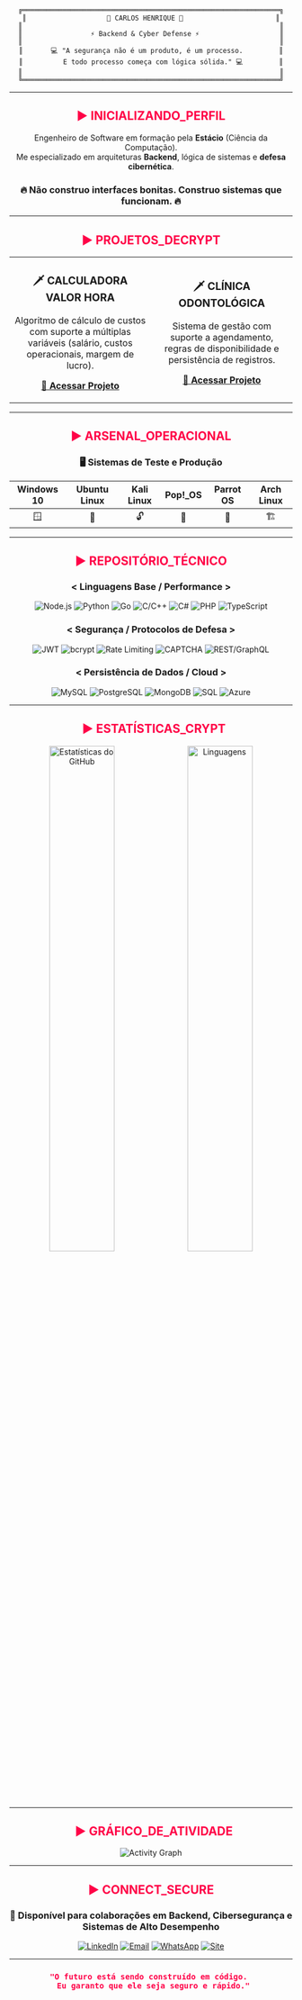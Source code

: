 <div align="center">

```
╔════════════════════════════════════════════════════════════════╗
║                    🔴 CARLOS HENRIQUE 🔴                       ║
║                                                                ║
║                 ⚡ Backend & Cyber Defense ⚡                    ║
║                                                                ║
║       💻 "A segurança não é um produto, é um processo.         ║
║          E todo processo começa com lógica sólida." 💻         ║
║                                                                ║
╚════════════════════════════════════════════════════════════════╝
```

</div>

---

<h2 align="center">
  <span style="color: #ff0147;">▶ INICIALIZANDO_PERFIL</span>
</h2>

<div align="center">

Engenheiro de Software em formação pela **Estácio** (Ciência da Computação).  
Me especializado em arquiteturas **Backend**, lógica de sistemas e **defesa cibernética**.

### 🔥 **Não construo interfaces bonitas. Construo sistemas que funcionam.** 🔥

</div>

---

<h2 align="center">
  <span style="color: #ff0147;">▶ PROJETOS_DECRYPT</span>
</h2>

<table align="center">
<tr>
<td width="50%" align="center">

### 🗡️ CALCULADORA VALOR HORA

Algoritmo de cálculo de custos com suporte a múltiplas variáveis (salário, custos operacionais, margem de lucro).

**[🔗 Acessar Projeto](Projetos/projeto01/projeto01.html)**

</td>
<td width="50%" align="center">

### 🗡️ CLÍNICA ODONTOLÓGICA

Sistema de gestão com suporte a agendamento, regras de disponibilidade e persistência de registros.

**[🔗 Acessar Projeto](Projetos/projeto02/projeto02.html)**

</td>
</tr>
</table>

---

<h2 align="center">
  <span style="color: #ff0147;">▶ ARSENAL_OPERACIONAL</span>
</h2>

<div align="center">

### 🖥️ Sistemas de Teste e Produção

| Windows 10 | Ubuntu Linux | Kali Linux | Pop!_OS | Parrot OS | Arch Linux |
|:---:|:---:|:---:|:---:|:---:|:---:|
| 🪟 | 🐧 | 🔓 | 🎨 | 🦜 | 🏗️ |

</div>

---

<h2 align="center">
  <span style="color: #ff0147;">▶ REPOSITÓRIO_TÉCNICO</span>
</h2>

<div align="center">

### < Linguagens Base / Performance >

![Node.js](https://img.shields.io/badge/Node.js-339933?style=for-the-badge&logo=nodedotjs&logoColor=white)
![Python](https://img.shields.io/badge/Python-3776AB?style=for-the-badge&logo=python&logoColor=white)
![Go](https://img.shields.io/badge/Go-00ADD8?style=for-the-badge&logo=go&logoColor=white)
![C/C++](https://img.shields.io/badge/C%2FC%2B%2B-00599C?style=for-the-badge&logo=c&logoColor=white)
![C#](https://img.shields.io/badge/C%23-239120?style=for-the-badge&logo=csharp&logoColor=white)
![PHP](https://img.shields.io/badge/PHP-777BB4?style=for-the-badge&logo=php&logoColor=white)
![TypeScript](https://img.shields.io/badge/TypeScript-3178C6?style=for-the-badge&logo=typescript&logoColor=white)

### < Segurança / Protocolos de Defesa >

![JWT](https://img.shields.io/badge/JWT-000000?style=for-the-badge&logo=json-web-tokens&logoColor=white)
![bcrypt](https://img.shields.io/badge/bcrypt-6272A4?style=for-the-badge&logo=npm&logoColor=white)
![Rate Limiting](https://img.shields.io/badge/Rate%20Limiting-FFD700?style=for-the-badge&logo=apache&logoColor=black)
![CAPTCHA](https://img.shields.io/badge/CAPTCHA-4169E1?style=for-the-badge&logo=google&logoColor=white)
![REST/GraphQL](https://img.shields.io/badge/REST%2FGraptQL-FF619A?style=for-the-badge&logo=graphql&logoColor=white)

### < Persistência de Dados / Cloud >

![MySQL](https://img.shields.io/badge/MySQL-4479A1?style=for-the-badge&logo=mysql&logoColor=white)
![PostgreSQL](https://img.shields.io/badge/PostgreSQL-316192?style=for-the-badge&logo=postgresql&logoColor=white)
![MongoDB](https://img.shields.io/badge/MongoDB-47A248?style=for-the-badge&logo=mongodb&logoColor=white)
![SQL](https://img.shields.io/badge/SQL-CC2927?style=for-the-badge&logo=mysql&logoColor=white)
![Azure](https://img.shields.io/badge/Azure-0078D4?style=for-the-badge&logo=microsoftazure&logoColor=white)

</div>

---

<h2 align="center">
  <span style="color: #ff0147;">▶ ESTATÍSTICAS_CRYPT</span>
</h2>

<div align="center">

<img src="https://github-readme-stats.vercel.app/api?username=carloshenrique&show_icons=true&theme=radical&hide_border=true&count_private=true&bg_color=1D1E20&title_color=ff0147&icon_color=E4454A&text_color=D0D0D0" alt="Estatísticas do GitHub" width="48%" />
<img src="https://github-readme-stats.vercel.app/api/top-langs/?username=carloshenrique&layout=compact&langs_count=8&theme=radical&hide_border=true&bg_color=1D1E20&title_color=ff0147&icon_color=E4454A&text_color=D0D0D0" alt="Linguagens" width="48%" />

</div>

---

<h2 align="center">
  <span style="color: #ff0147;">▶ GRÁFICO_DE_ATIVIDADE</span>
</h2>

<div align="center">

![Activity Graph](https://github-readme-activity-graph.vercel.app/graph?username=carloshenrique&theme=dark&hide_border=true&bg_color=1D1E20&color=D0D0D0&line=ff0147&point=ff0147)

</div>

---

<h2 align="center">
  <span style="color: #ff0147;">▶ CONNECT_SECURE</span>
</h2>

<div align="center">

### 🔐 Disponível para colaborações em Backend, Cibersegurança e Sistemas de Alto Desempenho

[![LinkedIn](https://img.shields.io/badge/LinkedIn-0A66C2?style=for-the-badge&logo=linkedin&logoColor=white)](https://www.linkedin.com/in/-carloshenrique/)
[![Email](https://img.shields.io/badge/Email-D14836?style=for-the-badge&logo=gmail&logoColor=white)](mailto:contato@carloshenriquedev.com.br)
[![WhatsApp](https://img.shields.io/badge/WhatsApp-25D366?style=for-the-badge&logo=whatsapp&logoColor=white)](https://wa.me/5519999496636)
[![Site](https://img.shields.io/badge/Portfólio-ff0147?style=for-the-badge&logo=microsoft-internet-explorer&logoColor=white)](https://carloshenriquedev.com.br/)

---

<h3>
  <span style="color: #ff0147;">
  
  ```
  "O futuro está sendo construído em código. 
   Eu garanto que ele seja seguro e rápido."
  ```
  
  </span>

</div>
